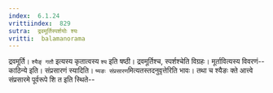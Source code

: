 ```yaml
---
index:  6.1.24
vrittiindex:  829
sutra:  द्रवमूर्तिस्पर्शयोः श्यः
vritti:  balamanorama 
---
```


द्रवमूर्ति। `श्यैङ् गतौ` इत्यस्य कृतात्वस्य `श्य` इति षष्ठी। द्रवमूर्तिश्च, स्पर्शश्चेति विग्रहः। मूर्तावित्यस्य विवरणं--काठिन्ये इति। संप्रसारणं स्यादिति। `ष्यङः संप्रसारण`मित्यतस्तदनुवृत्तेरिति भावः। तथा च श्यैङः क्ते आत्त्वे संप्रसारमे पूर्वरूपे शि त इति स्थिते-- 

